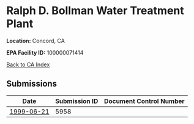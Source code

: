 # Ralph D. Bollman Water Treatment Plant

**Location:** Concord, CA

**EPA Facility ID:** 100000071414

[Back to CA Index](../../index.md)

## Submissions

| Date | Submission ID | Document Control Number |
|------|--------------|-------------------------|
| [1999-06-21](submissions/5958.md) | 5958 |  |
